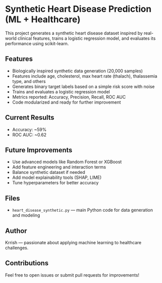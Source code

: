 # Synthetic Heart Disease Prediction (ML + Healthcare)

This project generates a synthetic heart disease dataset inspired by real-world clinical features, trains a logistic regression model, and evaluates its performance using scikit-learn.

## Features

- Biologically inspired synthetic data generation (20,000 samples)
- Features include age, cholesterol, max heart rate (thalach), thalassemia type, and others
- Generates binary target labels based on a simple risk score with noise
- Trains and evaluates a logistic regression model
- Metrics reported: Accuracy, Precision, Recall, ROC AUC
- Code modularized and ready for further improvement

## Current Results

- Accuracy: ~59%
- ROC AUC: ~0.62

## Future Improvements

- Use advanced models like Random Forest or XGBoost
- Add feature engineering and interaction terms
- Balance synthetic dataset if needed
- Add model explainability tools (SHAP, LIME)
- Tune hyperparameters for better accuracy

## Files

- `heart_disease_synthetic.py` — main Python code for data generation and modeling

## Author

Krrish — passionate about applying machine learning to healthcare challenges.

## Contributions

Feel free to open issues or submit pull requests for improvements!
